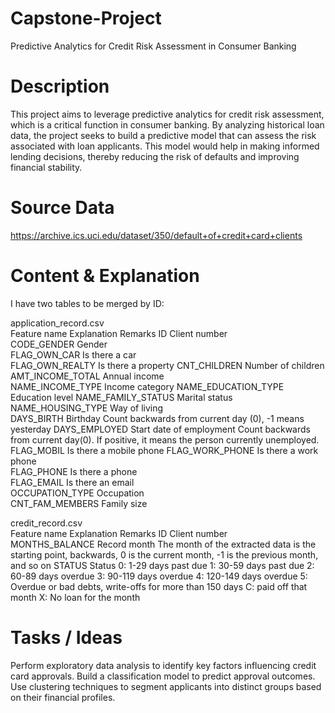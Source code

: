 # Capstone-Project
Predictive Analytics for Credit Risk Assessment in Consumer Banking

# Description
This project aims to leverage predictive analytics for credit risk assessment, which is a critical function in consumer banking. By analyzing historical loan data, the project seeks to build a predictive model that can assess the risk associated with loan applicants. This model would help in making informed lending decisions, thereby reducing the risk of defaults and improving financial stability.


# Source Data
https://archive.ics.uci.edu/dataset/350/default+of+credit+card+clients

# Content & Explanation
I have two tables to be merged by ID:

application_record.csv		
Feature name	Explanation	Remarks
ID	Client number	
CODE_GENDER	Gender	
FLAG_OWN_CAR	Is there a car	
FLAG_OWN_REALTY	Is there a property	
CNT_CHILDREN	Number of children	
AMT_INCOME_TOTAL	Annual income	
NAME_INCOME_TYPE	Income category	
NAME_EDUCATION_TYPE	Education level	
NAME_FAMILY_STATUS	Marital status	
NAME_HOUSING_TYPE	Way of living	
DAYS_BIRTH	Birthday	Count backwards from current day (0), -1 means yesterday
DAYS_EMPLOYED	Start date of employment	Count backwards from current day(0). If positive, it means the person currently unemployed.
FLAG_MOBIL	Is there a mobile phone	
FLAG_WORK_PHONE	Is there a work phone	
FLAG_PHONE	Is there a phone	
FLAG_EMAIL	Is there an email	
OCCUPATION_TYPE	Occupation	
CNT_FAM_MEMBERS	Family size	

credit_record.csv		
Feature name	Explanation	Remarks
ID	Client number	
MONTHS_BALANCE	Record month	The month of the extracted data is the starting point, backwards, 0 is the current month, -1 is the previous month, and so on
STATUS	Status	0: 1-29 days past due 1: 30-59 days past due 2: 60-89 days overdue 3: 90-119 days overdue 4: 120-149 days overdue 5: Overdue or bad debts, write-offs for more than 150 days C: paid off that month X: No loan for the month

# Tasks / Ideas

Perform exploratory data analysis to identify key factors influencing credit card approvals.
Build a classification model to predict approval outcomes.
Use clustering techniques to segment applicants into distinct groups based on their financial profiles.
